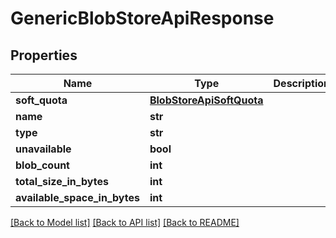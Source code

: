 # GenericBlobStoreApiResponse

## Properties
Name | Type | Description | Notes
------------ | ------------- | ------------- | -------------
**soft_quota** | [**BlobStoreApiSoftQuota**](BlobStoreApiSoftQuota.md) |  | [optional] 
**name** | **str** |  | [optional] 
**type** | **str** |  | [optional] 
**unavailable** | **bool** |  | [optional] 
**blob_count** | **int** |  | [optional] 
**total_size_in_bytes** | **int** |  | [optional] 
**available_space_in_bytes** | **int** |  | [optional] 

[[Back to Model list]](../README.md#documentation-for-models) [[Back to API list]](../README.md#documentation-for-api-endpoints) [[Back to README]](../README.md)

